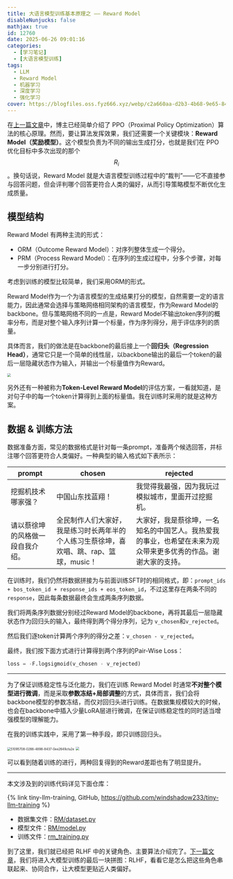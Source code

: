 ```yaml
---
title: 大语言模型训练基本原理之 —— Reward Model
disableNunjucks: false
mathjax: true
id: 12760
date: 2025-06-26 09:01:16
categories:
  - [学习笔记]
  - [大语言模型训练]
tags:
  - LLM
  - Reward Model
  - 机器学习
  - 深度学习
  - 强化学习
cover: https://blogfiles.oss.fyz666.xyz/webp/c2a660aa-d2b3-4b68-9e65-841abf6e6584.webp
---
```


在[上一篇文章](/blog/12706/)中，博主已经简单介绍了 PPO（Proximal Policy Optimization）算法的核心原理。然而，要让算法发挥效果，我们还需要一个关键模块：**Reward Model（奖励模型）**。这个模型负责为不同的输出生成打分，也就是我们在 PPO 优化目标中多次出现的那个 $$R_i$$。换句话说，Reward Model 就是大语言模型训练过程中的“裁判”——它不直接参与回答问题，但会评判哪个回答更符合人类的偏好，从而引导策略模型不断优化生成质量。

## 模型结构

Reward Model 有两种主流的形式：

- ORM（Outcome Reward Model）：对序列整体生成一个得分。
- PRM（Process Reward Model）：在序列的生成过程中，分多个步骤，对每一步分别进行打分。

考虑到训练的模型比较简单，我们采用ORM的形式。

Reward Model作为一个为语言模型的生成结果打分的模型，自然需要一定的语言能力，因此通常会选择与策略网络相同架构的语言模型，作为Reward Model的backbone。但与策略网络不同的一点是，Reward Model不输出token序列的概率分布，而是对整个输入序列计算一个标量，作为序列得分，用于评估序列的质量。

具体而言，我们的做法是在backbone的最后接上一个**回归头（Regression Head）**，通常它只是一个简单的线性层，以backbone输出的最后一个token的最后一层隐藏状态作为输入，并输出一个标量值作为Reward。

<img src="https://blogfiles.oss.fyz666.xyz/webp/6c610ad5-7fbb-4262-a6b9-e0331b163e4a.webp" style="zoom:50%;" />

另外还有一种被称为**Token-Level Reward Model**的评估方案，一看就知道，是对句子中的每一个token计算得到上面的标量值。我在训练时采用的就是这种方案。

## 数据 & 训练方法

数据准备方面，常见的数据格式是针对每一条prompt，准备两个候选回答，并标注哪个回答更符合人类偏好。一种典型的输入格式如下表所示：

| prompt                           | chosen                                                       | rejected                                                     |
| -------------------------------- | ------------------------------------------------------------ | ------------------------------------------------------------ |
| 挖掘机技术哪家强？               | 中国山东找蓝翔！                                             | 我觉得我最强，因为我玩过模拟城市，里面开过挖掘机。           |
| 请以蔡徐坤的风格做一段自我介绍。 | 全民制作人们大家好，我是练习时长两年半的个人练习生蔡徐坤，喜欢唱、跳、rap、篮球，music！ | 大家好，我是蔡徐坤，一名知名的中国艺人。我热爱我的事业，也希望在未来为观众带来更多优秀的作品。谢谢大家的支持。 |

在训练时，我们仍然将数据拼接为与前面训练SFT时的相同格式，即：`prompt_ids + bos_token_id + response_ids + eos_token_id`，不过这里存在两条不同的`response`，因此每条数据最终会生成两条序列数据。

我们将两条序列数据分别经过Reward Model的backbone，再将其最后一层隐藏状态作为回归头的输入，最终得到两个得分序列，记为 `v_chosen`和`v_rejected`。

然后我们逐token计算两个序列的得分之差：`v_chosen - v_rejected`。

最终，我们按下面方式进行计算得到两个序列的Pair-Wise Loss：

```python
loss = -F.logsigmoid(v_chosen - v_rejected)
```

---

为了保证训练稳定性与泛化能力，我们在训练 Reward Model 时通常**不对整个模型进行微调**，而是采取**参数冻结+局部调整**的方式，具体而言，我们会将backbone模型的参数冻结，而仅对回归头进行训练。在数据集规模较大的时候，也会在backbone中插入少量LoRA层进行微调，在保证训练稳定性的同时适当增强模型的理解能力。

在我的训练实践中，采用了第一种手段，即只训练回归头。

<img src="https://blogfiles.oss.fyz666.xyz/webp/7dbbd802-e1f0-475c-8249-7c7c34ab7e37.webp" alt="51095708-0266-4898-8437-0ee2649cfa2e" style="zoom:50%;" />

<img src="https://blogfiles.oss.fyz666.xyz/webp/7f1b3a77-5d59-439d-8119-e5a8298be83a.webp" style="zoom:50%;" />

可以看到随着训练的进行，两种回复得到的Reward差距也有了明显提升。

---

本文涉及到的训练代码详见下面仓库：

{% link tiny-llm-training, GitHub, https://github.com/windshadow233/tiny-llm-training %}

- 数据集文件：[RM/dataset.py](https://github.com/windshadow233/tiny-llm-training/blob/main/RM/dataset.py)
- 模型文件：[RM/model.py](https://github.com/windshadow233/tiny-llm-training/blob/main/RM/model.py)
- 训练文件：[rm_training.py](https://github.com/windshadow233/tiny-llm-training/blob/main/rm_training.py)

到了这里，我们就已经把 RLHF 中的关键角色、主要算法介绍完了。[下一篇文章](/blog/12778/)，我们将进入大模型训练的最后一块拼图：RLHF，看看它是怎么把这些角色串联起来、协同合作，让大模型更贴近人类偏好。
